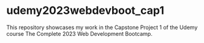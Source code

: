 # udemy2023webdevboot_cap1
This repository showcases my work in the Capstone Project 1 of the Udemy course  The Complete 2023 Web Development Bootcamp.
